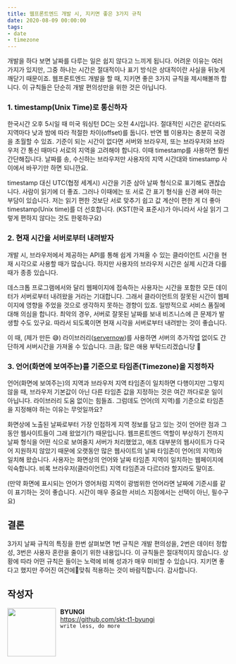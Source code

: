 ```yaml
---
title: 웹프론트엔드 개발 시, 지키면 좋은 3가지 규칙
date: 2020-08-09 00:00:00
tags: 
- date
- timezone
---
```


개발을 하다 보면 날짜를 다루는 일은 쉽지 않다고 느끼게 됩니다. 어려운 이유는 여러 가지가 있지만, 그중 하나는 시간은 절대적이나 표기 방식은 상대적이란 사실을 뒤늦게 깨닫기 때문이죠. 웹프론트엔드 개발을 할 때, 지키면 좋은 3가지 규칙을 제시해볼까 합니다. 이 규칙들은 단순히 개발 편의성만을 위한 것은 아닙니다. 

### 1. timestamp(Unix Time)로 통신하자
한국시간 오후 5시일 때 미국 워싱턴 DC는 오전 4시입니다. 절대적인 시간은 같더라도 지역마다 낮과 밤에 따라 적절한 차이(offset)를 둡니다.
반면 웹 이용자는 충분히 국경을 초월할 수 있죠. 기준이 되는 시간이 없다면 서버와 브라우저, 또는 브라우저와 브라우저 간 통신 때마다 서로의 지역을 고려해야 합니다. 이때 timestamp를 사용하면 훨씬 간단해집니다. 날짜를 송, 수신하는 브라우저만 사용자의 지역 시간대와 timestamp 사이에서 바꾸기만 하면 되니깐요.

timestamp 대신 UTC(협정 세계시) 시간을 기준 삼아 날짜 형식으로 표기해도 괜찮습니다. 사람이 읽기에 더 좋죠. 그러나 이때에는 또 서로 간 표기 형식을 신경 써야 하는 부담이 있습니다. 저는 읽기 편한 것보단 서로 맞추기 쉽고 값 계산이 편한 게 더 좋아 timestamp(Unix time)를 더 선호합니다. (KST(한국 표준시)가 아니라서 사실 읽기 그렇게 편하지 않다는 것도 한몫하구요)

### 2. 현재 시간을 서버로부터 내려받자
개발 시, 브라우저에서 제공하는 API를 통해 쉽게 가져올 수 있는 클라이언트 시간을 현재 시각으로 사용할 때가 많습니다. 하지만 사용자의 브라우저 시간은 실제 시간과 다를 때가 종종 있습니다. 

데스크톱 프로그램에서와 달리 
웹페이지에 접속하는 사용자는 시간을 포함한 모든 데이터가 서버로부터 내려왔을 거라는 기대합니다. 그래서 클라이언트의 잘못된 시간이 웹페이지에 영향을 주었을 것으로 생각하지 못하는 경향이 있죠. 일방적으로 서비스 품질에 대해 의심을 합니다. 최악의 경우, 서버로 잘못된 날짜를 보내 비즈니스에 큰 문제가 발생할 수도 있구요. 따라서 되도록이면 현재 시각을 서버로부터 내려받는 것이 좋습니다. 

이 때, (제가 만든 😅) 라이브러리([servernow](https://github.com/skt-t1-byungi/servernow))를 사용하면 서버의 추가작업 없이도 간단하게 서버시간을 가져올 수 있습니다. 크큼; 많은 애용 부탁드리겠습니당 🙇

### 3. 언어(화면에 보여주는)를 기준으로 타임존(Timezone)을 지정하자
언어(화면에 보여주는)의 지역과  브라우저 지역 타임존이 일치하면 다행이지만 그렇지 않을 때, 브라우저 기본값이 아닌 다른 타임존 값을 지정하는 것은 여간 까다로운 일이 아닙니다. 라이브러리 도움 없이는 힘들죠. 그럼데도 언어(의 지역)를 기준으로 타임존을 지정해야 하는 이유는 무엇일까요?

화면상에 노출된 날짜로부터 가장 인접하게 지역 정보를 담고 있는 것이 언어란 점과 그동안 웹사이트들이 그래 왔었기(?) 때문입니다. 웹프론트엔드 역할이 부상하기 전까지 날짜 형식을 어떤 식으로 보여줄지 서버가 처리했었고, 애초 대부분의 웹사이트가 다국어 지원하지 않았기 때문에 오랫동안 많은 웹사이트의 날짜 타임존이 언어(의 지역)와 일치해 왔습니다. 사용자는 화면상의 언어와 날짜 타임존 지역이 일치하는 웹페이지에 익숙합니다. 비록 브라우저(클라이언트) 지역 타임존과 다르더라 할지라도 말이죠.  

(만약 화면에 표시되는 언어가 영어처럼 지역이 광범위한 언어라면 날짜에 기준시를 같이 표기하는 것이 좋습니다. 시간이 매우 중요한 서비스 지점에서는 선택이 아닌, 필수구요)

## 결론
3가지 날짜 규칙의 특징을 한번 살펴보면 1번 규칙은 개발 편의성을, 2번은 데이터 정합성, 3번은 사용자 혼란을 줄이기 위한 내용입니다. 이 규칙들은 절대적이지 않습니다. 상황에 따라 어떤 규칙은 들이는 노력에 비해 성과가 매우 미비할 수 있습니다. 지키면 좋다고 했지만 주어진 여건에맞춰 적용하는 것이 바람직합니다. 감사합니다.

## 작성자
<img src="https://avatars2.githubusercontent.com/u/16894698?v=4" width="110" align="left" style="margin-right: 10px"> 

**BYUNGI**<br>https://github.com/skt-t1-byungi<br>`write less, do more`
 